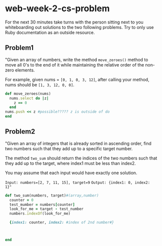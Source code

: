 # web-week-2-cs-problem

For the next 30 minutes take turns with the person sitting next to you whiteboarding out solutions to the two following problems. Try to only use Ruby documentation as an outside resource.

## Problem1

"Given an array of numbers, write the method `move_zeroes()` method to move all 0's to the end of it while maintaining the relative order of the non-zero elements.

For example, given nums = `[0, 1, 0, 3, 12]`, after calling your method, nums should be `[1, 3, 12, 0, 0]`.

```ruby
def move_zeroes(nums)
  nums.select do |z|
    z == 0
  end
nums.push << z #possible????? z is outside of do
end
```

## Problem2

"Given an array of integers that is already sorted in ascending order, find two numbers such that they add up to a specific target number.

The method `two_sum` should return the indices of the two numbers such that they add up to the target, where index1 must be less than index2.

You may assume that each input would have exactly one solution.

`Input: numbers=[2, 7, 11, 15], target=9`
`Output: {index1: 0, index2: 1}"`

```ruby
def two_sum(numbers, target)#(array,number)
  counter = 0
  test_mumber = numbers[counter]
  look_for_me = target - test_number
  numbers.indexOf(look_for_me)

  {index1: counter, index2: #index of 2nd number#}



end
```

